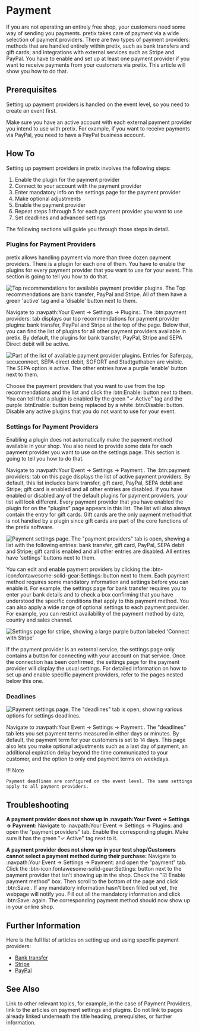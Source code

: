 # Payment

If you are not operating an entirely free shop, your customers need some way of sending you payments. 
pretix takes care of payment via a wide selection of payment providers. 
There are two types of payment providers: methods that are handled entirely within pretix, such as bank transfers and gift cards; and integrations with external services such as Stripe and PayPal. 
You have to enable and set up at least one payment provider if you want to receive payments from your customers via pretix. 
This article will show you how to do that. 

## Prerequisites

Setting up payment providers is handled on the event level, so you need to create an event first. 

Make sure you have an active account with each external payment provider you intend to use with pretix. 
For example, if you want to receive payments via PayPal, you need to have a PayPal business account. 

## How To 

Setting up payment providers in pretix involves the following steps: 

 1. Enable the plugin for the payment provider
 2. Connect to your account with the payment provider 
 3. Enter mandatory info on the settings page for the payment provider
 4. Make optional adjustments
 5. Enable the payment provider
 6. Repeat steps 1 through 5 for each payment provider you want to use
 7. Set deadlines and advanced settings

The following sections will guide you through those steps in detail. 

### Plugins for Payment Providers 

pretix allows handling payment via more than three dozen payment providers. 
There is a plugin for each one of them. 
You have to enable the plugins for every payment provider that you want to use for your event. 
This section is going to tell you how to do that. 

![Top recommendations for available payment provider plugins. The Top recommendations are bank transfer, PayPal and Stripe. All of them have a green 'active' tag and a 'disable' button next to them.](../../assets/screens/payment-providers/plugins-top.png "Plugins Payment providers top recommendations")

Navigate to :navpath:Your Event → Settings → Plugins:. 
The :btn:payment providers: tab displays our top recommendations for payment provider plugins: bank transfer, PayPal and Stripe at the top of the page. 
Below that, you can find the list of plugins for all other payment providers available in pretix. 
By default, the plugins for bank transfer, PayPal, Stripe and SEPA Direct debit will be active. 

![Part of the list of available payment provider plugins. Entries for Saferpay, secuconnect, SEPA direct debit, SOFORT and Stadtguthaben are visible. The SEPA option is active. The other entries have a purple 'enable' button next to them.](../../assets/screens/payment-providers/plugins-list.png "Plugins Payment providers list")

Choose the payment providers that you want to use from the top recommendations and the list and click the :btn:Enable: button next to them. 
You can tell that a plugin is enabled by the green "✓ Active" tag and the purple :btnEnable: button being replaced by a white :btn:Disable: button. 
Disable any active plugins that you do not want to use for your event. 

### Settings for Payment Providers 

Enabling a plugin does not automatically make the payment method available in your shop. 
You also need to provide some data for each payment provider you want to use on the settings page. 
This section is going to tell you how to do that. 

Navigate to :navpath:Your Event → Settings → Payment:. 
The :btn:payment providers: tab on this page displays the list of active payment providers. 
By default, this list includes bank transfer, gift card, PayPal, SEPA debit and Stripe; gift card is enabled and all other entries are disabled. 
If you have enabled or disabled any of the default plugins for payment providers, your list will look different. 
Every payment provider that you have enabled the plugin for on the "plugins" page appears in this list. 
The list will also always contain the entry for gift cards. 
Gift cards are the only payment method that is not handled by a plugin since gift cards are part of the core functions of the pretix software. 

![Payment settings page. The "payment providers" tab is open, showing a list with the following entries: bank transfer, gift card, PayPal, SEPA debit and Stripe; gift card is enabled and all other entries are disabled. All entires have 'settings' buttons next to them. ](../../assets/screens/payment-providers/payment-settings.png "Payment settings" )

You can edit and enable payment providers by clicking the :btn-icon:fontawesome-solid-gear:Settings: button next to them. 
Each payment method requires some mandatory information and settings before you can enable it. 
For example, the settings page for bank transfer requires you to enter your bank details and to check a box confirming that you have understood the specific conditions that apply to this payment method. 
You can also apply a wide range of optional settings to each payment provider. 
For example, you can restrict availability of the payment method by date, country and sales channel. 

![Settings page for stripe, showing a large purple button labeled 'Connect with Stripe'](../../assets/screens/payment-providers/payment-external.png "Stripe settings")

If the payment provider is an external service, the settings page only contains a button for connecting with your account on that service. 
Once the connection has been confirmed, the settings page for the payment provider will display the usual settings. 
For detailed information on how to set up and enable specific payment providers, refer to the pages nested below this one. 

### Deadlines

![Payment settings page. The "deadlines" tab is open, showing various options for settings deadlines.](../../assets/screens/payment-providers/payment-deadlines.png "Payment deadlines settings")

Navigate to :navpath:Your Event → Settings → Payment:. 
The "deadlines" tab lets you set payment terms measured in either days or minutes. 
By default, the payment term for your customers is set to 14 days. 
This page also lets you make optional adjustments such as a last day of payment, an additional expiration delay beyond the time communicated to your customer, and the option to only end payment terms on weekdays. 

!!! Note
 
    Payment deadlines are configured on the event level. The same settings apply to all payment providers. 

## Troubleshooting 

__A payment provider does not show up in :navpath:Your Event → Settings → Payment:__
Navigate to :navpath:Your Event → Settings → Plugins: and open the "payment providers" tab. 
Enable the corresponding plugin. 
Make sure it has the green "✓ Active" tag next to it. 

__A payment provider does not show up in your test shop/Customers cannot select a payment method during their purchase:__ 
Navigate to :navpath:Your Event → Settings → Payment: and open the "payment" tab. 
Click the :btn-icon:fontawesome-solid-gear:Settings: button next to the payment provider that isn't showing up in the shop. Check the "☑ Enable payment method" box. 
Then scroll to the bottom of the page and click :btn:Save:. 
If any mandatory information hasn't been filled out yet, the webpage will notify you. 
Fill out all the mandatory information and click :btn:Save: again. 
The corresponding payment method should now show up in your online shop. 

## Further Information

Here is the full list of articles on setting up and using specific payment providers: 

 -  [Bank transfer](bank-transfer.md) 
 -  [Stripe](stripe.md) 
 -  [PayPal](paypal.md) 

## See Also 

Link to other relevant topics, for example, in the case of Payment Providers, link to the articles on payment settings and plugins. 
Do not link to pages already linked underneath the title heading, prerequisites, or further information. 
